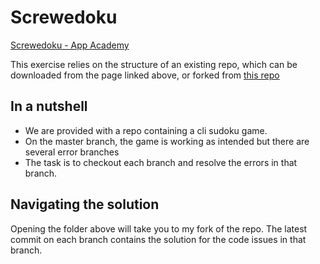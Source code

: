 # Screwedoku

[Screwedoku - App Academy](https://open.appacademy.io/learn/full-stack-online/ruby/screwedoku)

This exercise relies on the structure of an existing repo, which can be downloaded from the page linked above,
or forked from [this repo](https://github.com/appacademy/screwedoku)

## In a nutshell
* We are provided with a repo containing a cli sudoku game.
* On the master branch, the game is working as intended but there are several error branches
* The task is to checkout each branch and resolve the errors in that branch.

## Navigating the solution
Opening the folder above will take you to my fork of the repo. The latest commit on each branch contains the solution for the code issues in that branch.

